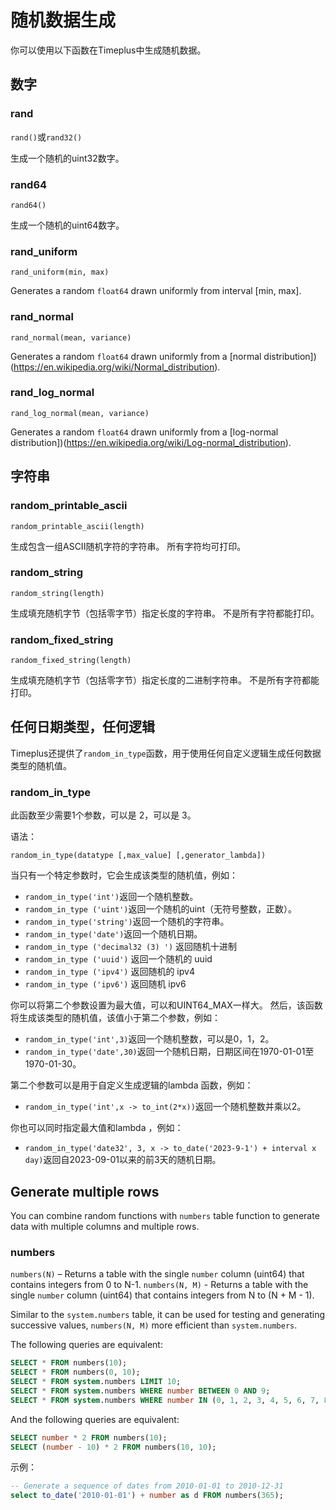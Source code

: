# 随机数据生成

你可以使用以下函数在Timeplus中生成随机数据。

## 数字

### rand

`rand()`或`rand32()`

生成一个随机的uint32数字。

### rand64

`rand64()`

生成一个随机的uint64数字。

### rand_uniform

`rand_uniform(min, max)`

Generates a random `float64` drawn uniformly from interval [min, max].

### rand_normal

`rand_normal(mean, variance)`

Generates a random `float64` drawn uniformly from a [normal distribution])(https://en.wikipedia.org/wiki/Normal_distribution).

### rand_log_normal

`rand_log_normal(mean, variance)`

Generates a random `float64` drawn uniformly from a [log-normal distribution])(https://en.wikipedia.org/wiki/Log-normal_distribution).

## 字符串

### random_printable_ascii

`random_printable_ascii(length)`

生成包含一组ASCII随机字符的字符串。 所有字符均可打印。

### random_string

`random_string(length)`

生成填充随机字节（包括零字节）指定长度的字符串。 不是所有字符都能打印。

### random_fixed_string

`random_fixed_string(length)`

生成填充随机字节（包括零字节）指定长度的二进制字符串。 不是所有字符都能打印。

## 任何日期类型，任何逻辑

Timeplus还提供了`random_in_type`函数，用于使用任何自定义逻辑生成任何数据类型的随机值。

### random_in_type

此函数至少需要1个参数，可以是 2，可以是 3。

语法：

`random_in_type(datatype [,max_value] [,generator_lambda])`

当只有一个特定参数时，它会生成该类型的随机值，例如：

* `random_in_type('int')`返回一个随机整数。
* `random_in_type ('uint')`返回一个随机的uint（无符号整数，正数）。
* `random_in_type('string')`返回一个随机的字符串。
* `random_in_type('date')`返回一个随机日期。
* `random_in_type ('decimal32 (3) ')` 返回随机十进制
* `random_in_type ('uuid')` 返回一个随机的 uuid
* `random_in_type ('ipv4')` 返回随机的 ipv4
* `random_in_type ('ipv6')` 返回随机 ipv6

你可以将第二个参数设置为最大值，可以和UINT64_MAX一样大。 然后，该函数将生成该类型的随机值，该值小于第二个参数，例如：

* `random_in_type('int',3)`返回一个随机整数，可以是0，1，2。
* `random_in_type('date',30)`返回一个随机日期，日期区间在1970-01-01至1970-01-30。

第二个参数可以是用于自定义生成逻辑的lambda 函数，例如：

* `random_in_type('int',x -> to_int(2*x))`返回一个随机整数并乘以2。

你也可以同时指定最大值和lambda ，例如：

* `random_in_type('date32', 3, x -> to_date('2023-9-1') + interval x day)`返回自2023-09-01以来的前3天的随机日期。

## Generate multiple rows
You can combine random functions with `numbers` table function to generate data with multiple columns and multiple rows.

### numbers

`numbers(N)` – Returns a table with the single `number` column (uint64) that contains integers from 0 to N-1. `numbers(N, M)` - Returns a table with the single `number` column (uint64) that contains integers from N to (N + M - 1).

Similar to the `system.numbers` table, it can be used for testing and generating successive values, `numbers(N, M)` more efficient than `system.numbers`.

The following queries are equivalent:

``` sql
SELECT * FROM numbers(10);
SELECT * FROM numbers(0, 10);
SELECT * FROM system.numbers LIMIT 10;
SELECT * FROM system.numbers WHERE number BETWEEN 0 AND 9;
SELECT * FROM system.numbers WHERE number IN (0, 1, 2, 3, 4, 5, 6, 7, 8, 9);
```

And the following queries are equivalent:

``` sql
SELECT number * 2 FROM numbers(10);
SELECT (number - 10) * 2 FROM numbers(10, 10);
```

示例：

``` sql
-- Generate a sequence of dates from 2010-01-01 to 2010-12-31
select to_date('2010-01-01') + number as d FROM numbers(365);
```
